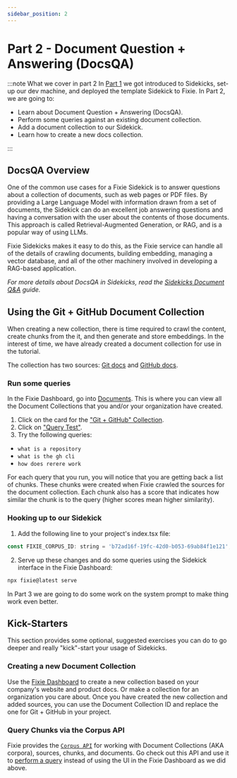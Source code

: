 ```yaml
---
sidebar_position: 2
---
```


# Part 2 - Document Question + Answering (DocsQA)

:::note What we cover in part 2
In [Part 1](./part1-intro) we got introduced to Sidekicks, set-up our dev machine, and deployed the template Sidekick to Fixie. In Part 2, we are going to:

- Learn about Document Question + Answering (DocsQA).
- Perform some queries against an existing document collection.
- Add a document collection to our Sidekick.
- Learn how to create a new docs collection.

:::

## DocsQA Overview

One of the common use cases for a Fixie Sidekick is to answer questions about a collection of documents, such as web pages or PDF files. By providing a Large Language Model with information drawn from a set of documents, the Sidekick can do an excellent job answering questions and having a conversation with the user about the contents of those documents. This approach is called Retrieval-Augmented Generation, or RAG, and is a popular way of using LLMs.

Fixie Sidekicks makes it easy to do this, as the Fixie service can handle all of the details of crawling documents, building embedding, managing a vector database, and all of the other machinery involved in developing a RAG-based application.

_For more details about DocsQA in Sidekicks, read the [Sidekicks Document Q&A](../../sidekicks/sidekicks-docsqa) guide._

## Using the Git + GitHub Document Collection

When creating a new collection, there is time required to crawl the content, create chunks from the it, and then generate and store embeddings. In the interest of time, we have already created a document collection for use in the tutorial.

The collection has two sources: [Git docs](https://git-scm.com/doc) and [GitHub docs](https://docs.github.com/en).

### Run some queries

In the Fixie Dashboard, go into [Documents](https://console.fixie.ai/documents). This is where you can view all the Document Collections that you and/or your organization have created.

1. Click on the card for the ["Git + GitHub" Collection](https://console.fixie.ai/documents/b72ad16f-19fc-42d0-b053-69ab84f1e121).
1. Click on ["Query Test"](https://console.fixie.ai/documents/b72ad16f-19fc-42d0-b053-69ab84f1e121/query-test).
1. Try the following queries:

- `what is a repository`
- `what is the gh cli`
- `how does rerere work`

For each query that you run, you will notice that you are getting back a list of chunks. These chunks were created when Fixie crawled the sources for the document collection. Each chunk also has a score that indicates how similar the chunk is to the query (higher scores mean higher similarity).

### Hooking up to our Sidekick

1. Add the following line to your project's index.tsx file:

```jsx
const FIXIE_CORPUS_ID: string = 'b72ad16f-19fc-42d0-b053-69ab84f1e121';
```

2. Serve up these changes and do some queries using the Sidekick interface in the Fixie Dashboard:

```bash
npx fixie@latest serve
```

In Part 3 we are going to do some work on the system prompt to make thing work even better.

## Kick-Starters

This section provides some optional, suggested exercises you can do to go deeper and really "kick"-start your usage of Sidekicks.

### Creating a new Document Collection

Use the [Fixie Dashboard](https://console.fixie.ai/documents) to create a new collection based on your company's website and product docs. Or make a collection for an organization you care about. Once you have created the new collection and added sources, you can use the Document Collection ID and replace the one for Git + GitHub in your project.

### Query Chunks via the Corpus API

Fixie provides the [`Corpus API`](https://docs.fixie.ai/category/corpus-api) for working with Document Collections (AKA corpora), sources, chunks, and documents. Go check out this API and use it to [perform a query](https://docs.fixie.ai/api/corpus/fixie-corpus-service-query-corpus) instead of using the UI in the Fixie Dashboard as we did above.
